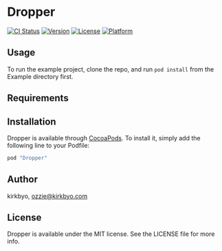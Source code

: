 # Dropper

[![CI Status](http://img.shields.io/travis/kirkbyo/Dropper.svg?style=flat)](https://travis-ci.org/kirkbyo/Dropper)
[![Version](https://img.shields.io/cocoapods/v/Dropper.svg?style=flat)](http://cocoapods.org/pods/Dropper)
[![License](https://img.shields.io/cocoapods/l/Dropper.svg?style=flat)](http://cocoapods.org/pods/Dropper)
[![Platform](https://img.shields.io/cocoapods/p/Dropper.svg?style=flat)](http://cocoapods.org/pods/Dropper)

## Usage

To run the example project, clone the repo, and run `pod install` from the Example directory first.

## Requirements

## Installation

Dropper is available through [CocoaPods](http://cocoapods.org). To install
it, simply add the following line to your Podfile:

```ruby
pod "Dropper"
```

## Author

kirkbyo, ozzie@kirkbyo.com

## License

Dropper is available under the MIT license. See the LICENSE file for more info.

